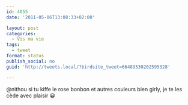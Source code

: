 ```yaml
---
id: 4055
date: '2011-05-06T13:08:33+02:00'

layout: post
categories:
  - Vis ma vie
tags:
  - tweet
format: status
publish_social: no
guid: 'http://tweets.local/?birdsite_tweet=66489530202595328'

---
```


@nithou si tu kiffe le rose bonbon et autres couleurs bien girly, je te les cède avec plaisir 😀